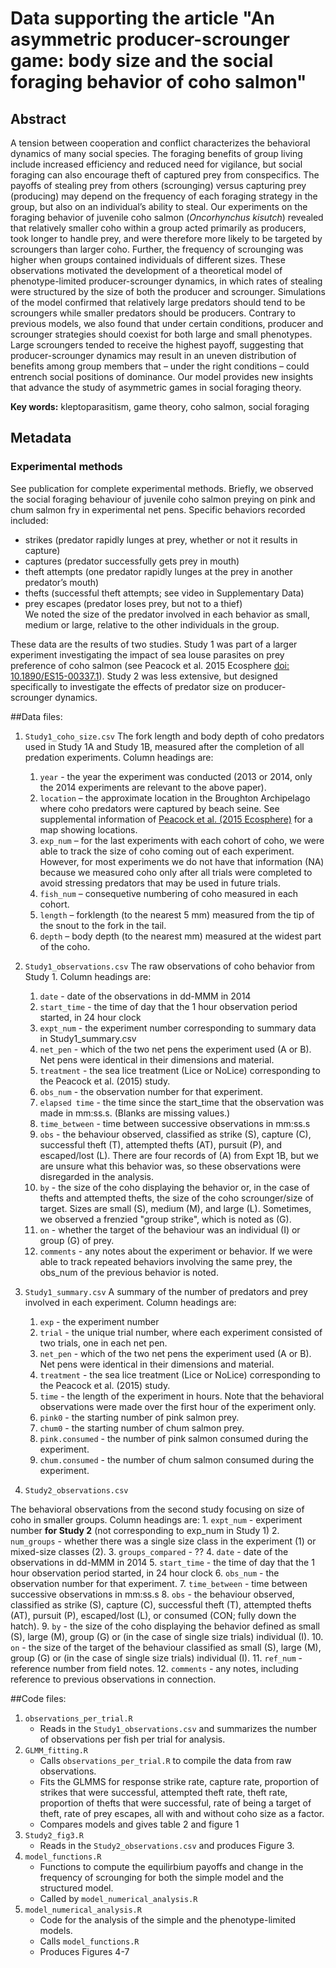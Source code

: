 # Data supporting the article "An asymmetric producer-scrounger game: body size and the social foraging behavior of coho salmon"## AbstractA tension between cooperation and conflict characterizes the behavioral dynamics of many social species. The foraging benefits of group living include increased efficiency and reduced need for vigilance, but social foraging can also encourage theft of captured prey from conspecifics. The payoffs of stealing prey from others (scrounging) versus capturing prey (producing) may depend on the frequency of each foraging strategy in the group, but also on an individual’s ability to steal. Our experiments on the foraging behavior of juvenile coho salmon (*Oncorhynchus kisutch*) revealed that relatively smaller coho within a group acted primarily as producers, took longer to handle prey, and were therefore more likely to be targeted by scroungers than larger coho. Further, the frequency of scrounging was higher when groups contained individuals of different sizes. These observations motivated the development of a theoretical model of phenotype-limited producer-scrounger dynamics, in which rates of stealing were structured by the size of both the producer and scrounger. Simulations of the model confirmed that relatively large predators should tend to be scroungers while smaller predators should be producers. Contrary to previous models, we also found that under certain conditions, producer and scrounger strategies should coexist for both large and small phenotypes. Large scroungers tended to receive the highest payoff, suggesting that producer-scrounger dynamics may result in an uneven distribution of benefits among group members that – under the right conditions – could entrench social positions of dominance. Our model provides new insights that advance the study of asymmetric games in social foraging theory.  **Key words:** kleptoparasitism, game theory, coho salmon, social foraging## Metadata### Experimental methodsSee publication for complete experimental methods.  Briefly, we observed the social foraging behaviour of juvenile coho salmon preying on pink and chum salmon fry in experimental net pens. Specific behaviors recorded included:* strikes (predator rapidly lunges at prey, whether or not it results in capture)* captures (predator successfully gets prey in mouth)* theft attempts (one predator rapidly lunges at the prey in another predator’s mouth)* thefts (successful theft attempts; see video in Supplementary Data)* prey escapes (predator loses prey, but not to a thief)  We noted the size of the predator involved in each behavior as small, medium or large, relative to the other individuals in the group.   These data are the results of two studies. Study 1 was part of a larger experiment investigating the impact of sea louse parasites on prey preference of coho salmon (see Peacock et al. 2015 Ecosphere [doi: 10.1890/ES15-00337.1](http://www.esajournals.org/doi/full/10.1890/ES15-00337.1)). Study 2 was less extensive, but designed specifically to investigate the effects of predator size on producer-scrounger dynamics.##Data files:  1. `Study1_coho_size.csv`The fork length and body depth of coho predators used in Study 1A and Study 1B, measured after the completion of all predation experiments. Column headings are:    1. `year` - the year the experiment was conducted (2013 or 2014, only the 2014 experiments are relevant to the above paper).    2. `location` – the approximate location in the Broughton Archipelago where coho predators were captured by beach seine. See supplemental information of [Peacock et al. (2015 Ecosphere)](http://www.esajournals.org/doi/full/10.1890/ES15-00337.1) for a map showing locations.    3. `exp_num` – for the last experiments with each cohort of coho, we were able to track the size of coho coming out of each experiment.  However, for most experiments we do not have that information (NA) because we measured coho only after all trials were completed to avoid stressing predators that may be used in future trials.    4. `fish_num` – consequetive numbering of coho measured in each cohort.    5. `length` – forklength (to the nearest 5 mm) measured from the tip of the snout to the fork in the tail.    6. `depth` – body depth (to the nearest mm) measured at the widest part of the coho.  2. `Study1_observations.csv`The raw observations of coho behavior from Study 1. Column headings are:    1. `date` - date of the observations in dd-MMM in 2014    2. `start_time` - the time of day that the 1 hour observation period started, in 24 hour clock    3. `expt_num` - the experiment number corresponding to summary data in Study1_summary.csv    4. `net_pen` - which of the two net pens the experiment used (A or B). Net pens were identical in their dimensions and material.    5. `treatment` - the sea lice treatment (Lice or NoLice) corresponding to the Peacock et al. (2015) study.    6. `obs_num` - the observation number for that experiment.    7. `elapsed time` - the time since the start_time that the observation was made in mm:ss.s. (Blanks are missing values.)    8. `time_between` - time between successive observations in mm:ss.s    9. `obs` - the behaviour observed, classified as strike (S), capture (C), successful theft (T), attempted thefts (AT), pursuit (P), and escaped/lost (L). There are four records of (A) from Expt 1B, but we are unsure what this behavior was, so these observations were disregarded in the analysis.    9. `by` - the size of the coho displaying the behavior or, in the case of thefts and attempted thefts, the size of the coho scrounger/size of target. Sizes are small (S), medium (M), and large (L). Sometimes, we observed a frenzied "group strike", which is noted as (G).    10. `on` - whether the target of the behaviour was an individual (I) or group (G) of prey.    12. `comments` - any notes about the experiment or behavior. If we were able to track repeated behaviors involving the same prey, the obs_num of the previous behavior is noted.  3. `Study1_summary.csv`A summary of the number of predators and prey involved in each experiment. Column headings are:    1. `exp` - the experiment number    2. `trial` - the unique trial number, where each experiment consisted of two trials, one in each net pen.    3. `net_pen` - which of the two net pens the experiment used (A or B). Net pens were identical in their dimensions and material.    4. `treatment` - the sea lice treatment (Lice or NoLice) corresponding to the Peacock et al. (2015) study.    5. `time` - the length of the experiment in hours.  Note that the behavioral observations were made over the first hour of the experiment only.    6. `pink0` - the starting number of pink salmon prey.    7. `chum0` - the starting number of chum salmon prey.    8. `pink.consumed` - the number of pink salmon consumed during the experiment.    9. `chum.consumed` - the number of chum salmon consumed during the experiment.  4. `Study2_observations.csv`    The behavioral observations from the second study focusing on size of coho in smaller groups. Column headings are:    1. `expt_num` - experiment number **for Study 2** (not corresponding to exp_num in Study 1)    2. `num_groups` - whether there was a single size class in the experiment (1) or mixed-size classes (2).    3. `groups_compared` - ??    4. `date` - date of the observations in dd-MMM in 2014    5. `start_time` - the time of day that the 1 hour observation period started, in 24 hour clock    6. `obs_num` - the observation number for that experiment.    7. `time_between` - time between successive observations in mm:ss.s    8. `obs` - the behaviour observed, classified as strike (S), capture (C), successful theft (T), attempted thefts (AT), pursuit (P), escaped/lost (L), or consumed (CON; fully down the hatch).    9. `by` - the size of the coho displaying the behavior defined as small (S), large (M), group (G) or (in the case of single size trials) individual (I).    10. `on` - the size of the target of the behaviour classified as small (S), large (M), group (G) or (in the case of single size trials) individual (I).    11. `ref_num` - reference number from field notes.    12. `comments` - any notes, including reference to previous observations in connection.  ##Code files:  1. `observations_per_trial.R`    * Reads in the `Study1_observations.csv` and summarizes the number of observations per fish per trial for analysis.2. `GLMM_fitting.R`    * Calls `observations_per_trial.R` to compile the data from raw observations.    * Fits the GLMMS for response strike rate, capture rate, proportion of strikes that were successful, attempted theft rate, theft rate, proportion of thefts that were successful, rate of being a target of theft, rate of prey escapes, all with and without coho size as a factor.    * Compares models and gives table 2 and figure 13. `Study2_fig3.R`    * Reads in the `Study2_observations.csv` and produces Figure 3.4. `model_functions.R`    * Functions to compute the equilirbium payoffs and change in the frequency of scrounging for both the simple model and the structured model.    * Called by `model_numerical_analysis.R`5. `model_numerical_analysis.R`    * Code for the analysis of the simple and the phenotype-limited models.    * Calls `model_functions.R`    * Produces Figures 4-7